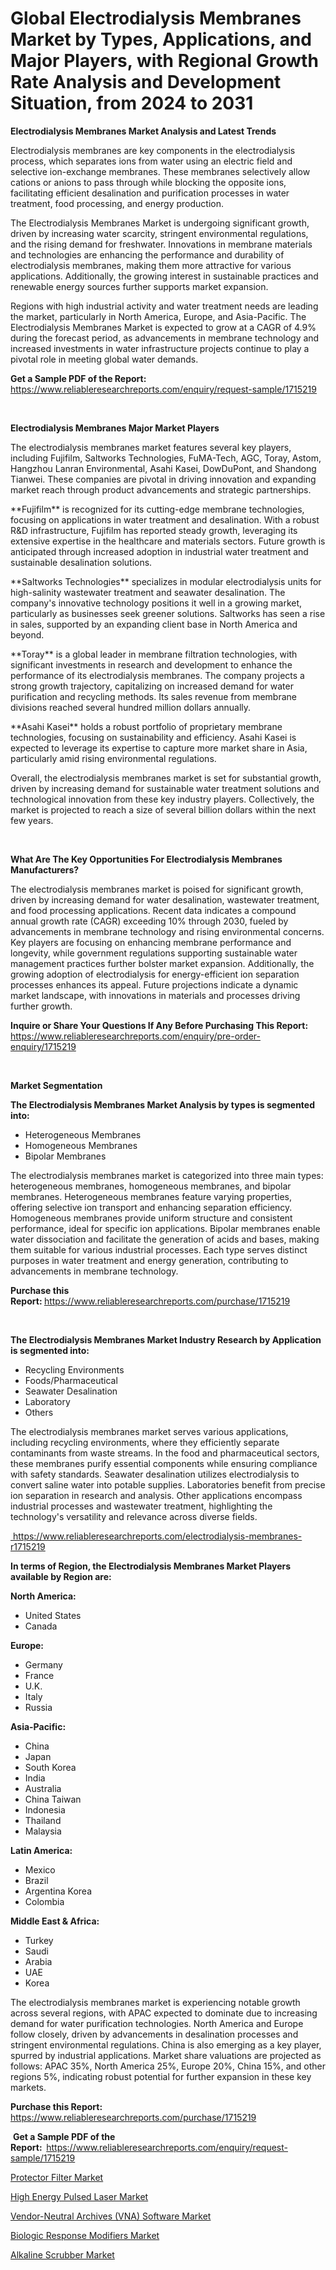 <p><h1>Global Electrodialysis Membranes Market by Types, Applications, and Major Players, with Regional Growth Rate Analysis and Development Situation, from 2024 to 2031</h1></p><p><strong>Electrodialysis Membranes Market Analysis and Latest Trends</strong></p>
<p><p>Electrodialysis membranes are key components in the electrodialysis process, which separates ions from water using an electric field and selective ion-exchange membranes. These membranes selectively allow cations or anions to pass through while blocking the opposite ions, facilitating efficient desalination and purification processes in water treatment, food processing, and energy production.</p><p>The Electrodialysis Membranes Market is undergoing significant growth, driven by increasing water scarcity, stringent environmental regulations, and the rising demand for freshwater. Innovations in membrane materials and technologies are enhancing the performance and durability of electrodialysis membranes, making them more attractive for various applications. Additionally, the growing interest in sustainable practices and renewable energy sources further supports market expansion.</p><p>Regions with high industrial activity and water treatment needs are leading the market, particularly in North America, Europe, and Asia-Pacific. The Electrodialysis Membranes Market is expected to grow at a CAGR of 4.9% during the forecast period, as advancements in membrane technology and increased investments in water infrastructure projects continue to play a pivotal role in meeting global water demands.</p></p>
<p><strong>Get a Sample PDF of the Report:&nbsp;</strong> <a href="https://www.reliableresearchreports.com/enquiry/request-sample/1715219?utm_campaign=40&utm_medium=2&utm_source=Github&utm_content=ia&utm_term=23102024&utm_id=electrodialysis-membranes">https://www.reliableresearchreports.com/enquiry/request-sample/1715219</a></p>
<p>&nbsp;</p>
<p><strong>Electrodialysis Membranes Major Market Players</strong></p>
<p><p>The electrodialysis membranes market features several key players, including Fujifilm, Saltworks Technologies, FuMA-Tech, AGC, Toray, Astom, Hangzhou Lanran Environmental, Asahi Kasei, DowDuPont, and Shandong Tianwei. These companies are pivotal in driving innovation and expanding market reach through product advancements and strategic partnerships.</p><p>**Fujifilm** is recognized for its cutting-edge membrane technologies, focusing on applications in water treatment and desalination. With a robust R&D infrastructure, Fujifilm has reported steady growth, leveraging its extensive expertise in the healthcare and materials sectors. Future growth is anticipated through increased adoption in industrial water treatment and sustainable desalination solutions.</p><p>**Saltworks Technologies** specializes in modular electrodialysis units for high-salinity wastewater treatment and seawater desalination. The company's innovative technology positions it well in a growing market, particularly as businesses seek greener solutions. Saltworks has seen a rise in sales, supported by an expanding client base in North America and beyond.</p><p>**Toray** is a global leader in membrane filtration technologies, with significant investments in research and development to enhance the performance of its electrodialysis membranes. The company projects a strong growth trajectory, capitalizing on increased demand for water purification and recycling methods. Its sales revenue from membrane divisions reached several hundred million dollars annually.</p><p>**Asahi Kasei** holds a robust portfolio of proprietary membrane technologies, focusing on sustainability and efficiency. Asahi Kasei is expected to leverage its expertise to capture more market share in Asia, particularly amid rising environmental regulations.</p><p>Overall, the electrodialysis membranes market is set for substantial growth, driven by increasing demand for sustainable water treatment solutions and technological innovation from these key industry players. Collectively, the market is projected to reach a size of several billion dollars within the next few years.</p></p>
<p>&nbsp;</p>
<p><strong>What Are The Key Opportunities For Electrodialysis Membranes Manufacturers?</strong></p>
<p><p>The electrodialysis membranes market is poised for significant growth, driven by increasing demand for water desalination, wastewater treatment, and food processing applications. Recent data indicates a compound annual growth rate (CAGR) exceeding 10% through 2030, fueled by advancements in membrane technology and rising environmental concerns. Key players are focusing on enhancing membrane performance and longevity, while government regulations supporting sustainable water management practices further bolster market expansion. Additionally, the growing adoption of electrodialysis for energy-efficient ion separation processes enhances its appeal. Future projections indicate a dynamic market landscape, with innovations in materials and processes driving further growth.</p></p>
<p><strong>Inquire or Share Your Questions If Any Before Purchasing This Report:</strong> <a href="https://www.reliableresearchreports.com/enquiry/pre-order-enquiry/1715219?utm_campaign=40&utm_medium=2&utm_source=Github&utm_content=ia&utm_term=23102024&utm_id=electrodialysis-membranes">https://www.reliableresearchreports.com/enquiry/pre-order-enquiry/1715219</a></p>
<p>&nbsp;</p>
<p><strong>Market Segmentation</strong></p>
<p><strong>The Electrodialysis Membranes Market Analysis by types is segmented into:</strong></p>
<p><ul><li>Heterogeneous Membranes</li><li>Homogeneous Membranes</li><li>Bipolar Membranes</li></ul></p>
<p><p>The electrodialysis membranes market is categorized into three main types: heterogeneous membranes, homogeneous membranes, and bipolar membranes. Heterogeneous membranes feature varying properties, offering selective ion transport and enhancing separation efficiency. Homogeneous membranes provide uniform structure and consistent performance, ideal for specific ion applications. Bipolar membranes enable water dissociation and facilitate the generation of acids and bases, making them suitable for various industrial processes. Each type serves distinct purposes in water treatment and energy generation, contributing to advancements in membrane technology.</p></p>
<p><strong>Purchase this Report:&nbsp;</strong><a href="https://www.reliableresearchreports.com/purchase/1715219?utm_campaign=40&utm_medium=2&utm_source=Github&utm_content=ia&utm_term=23102024&utm_id=electrodialysis-membranes">https://www.reliableresearchreports.com/purchase/1715219</a></p>
<p>&nbsp;</p>
<p><strong>The Electrodialysis Membranes Market Industry Research by Application is segmented into:</strong></p>
<p><ul><li>Recycling Environments</li><li>Foods/Pharmaceutical</li><li>Seawater Desalination</li><li>Laboratory</li><li>Others</li></ul></p>
<p><p>The electrodialysis membranes market serves various applications, including recycling environments, where they efficiently separate contaminants from waste streams. In the food and pharmaceutical sectors, these membranes purify essential components while ensuring compliance with safety standards. Seawater desalination utilizes electrodialysis to convert saline water into potable supplies. Laboratories benefit from precise ion separation in research and analysis. Other applications encompass industrial processes and wastewater treatment, highlighting the technology's versatility and relevance across diverse fields.</p></p>
<p><a href="https://www.reliableresearchreports.com/electrodialysis-membranes-r1715219?utm_campaign=40&utm_medium=2&utm_source=Github&utm_content=ia&utm_term=23102024&utm_id=electrodialysis-membranes">&nbsp;https://www.reliableresearchreports.com/electrodialysis-membranes-r1715219</a></p>
<p><strong>In terms of Region, the Electrodialysis Membranes Market Players available by Region are:</strong></p>
<p>
    <p> <strong> North America: </strong>
        <ul>
            <li>United States</li>
            <li>Canada</li>
        </ul>
        </p> 
    <p> <strong> Europe: </strong>
        <ul>
            <li>Germany</li>
            <li>France</li>
            <li>U.K.</li>
            <li>Italy</li>
            <li>Russia</li>
        </ul>
        </p> 
    <p> <strong> Asia-Pacific: </strong>
        <ul>
            <li>China</li>
            <li>Japan</li>
            <li>South Korea</li>
            <li>India</li>
            <li>Australia</li>
            <li>China Taiwan</li>
            <li>Indonesia</li>
            <li>Thailand</li>
            <li>Malaysia</li>
        </ul>
        </p> 
    <p> <strong> Latin America: </strong>
        <ul>
            <li>Mexico</li>
            <li>Brazil</li>
            <li>Argentina Korea</li>
            <li>Colombia</li>
        </ul>
        </p> 
    <p> <strong> Middle East & Africa: </strong>
        <ul>
            <li>Turkey</li>
            <li>Saudi</li>
            <li>Arabia</li>
            <li>UAE</li>
            <li>Korea</li>
        </ul>
    </p>
    </p>
<p><p>The electrodialysis membranes market is experiencing notable growth across several regions, with APAC expected to dominate due to increasing demand for water purification technologies. North America and Europe follow closely, driven by advancements in desalination processes and stringent environmental regulations. China is also emerging as a key player, spurred by industrial applications. Market share valuations are projected as follows: APAC 35%, North America 25%, Europe 20%, China 15%, and other regions 5%, indicating robust potential for further expansion in these key markets.</p></p>
<p><strong>Purchase this Report: </strong><a href="https://www.reliableresearchreports.com/purchase/1715219?utm_campaign=40&utm_medium=2&utm_source=Github&utm_content=ia&utm_term=23102024&utm_id=electrodialysis-membranes">https://www.reliableresearchreports.com/purchase/1715219</a></p>
<p>&nbsp;<strong>Get a Sample PDF of the Report:&nbsp;&nbsp;</strong><a href="https://www.reliableresearchreports.com/enquiry/request-sample/1715219?utm_campaign=40&utm_medium=2&utm_source=Github&utm_content=ia&utm_term=23102024&utm_id=electrodialysis-membranes">https://www.reliableresearchreports.com/enquiry/request-sample/1715219</a></p>
<p><strong></strong></p>
<p><p><a href="https://github.com/alespiliffe/Market-Research-Report-List-1/blob/main/protector-filter-market.md?utm_campaign=40&utm_medium=2&utm_source=Github&utm_content=ia&utm_term=23102024&utm_id=electrodialysis-membranes">Protector Filter Market</a></p><p><a href="https://issuu.com/reportprime-2/docs/high-energy-pulsed-laser-market-siz_0242cbfe5c4e9a?utm_campaign=40&utm_medium=2&utm_source=Github&utm_content=ia&utm_term=23102024&utm_id=electrodialysis-membranes">High Energy Pulsed Laser Market</a></p><p><a href="https://github.com/darcy8m10dupre/Market-Research-Report-List-1/blob/main/vendor-neutral-archives-vna-software-market.md?utm_campaign=40&utm_medium=2&utm_source=Github&utm_content=ia&utm_term=23102024&utm_id=electrodialysis-membranes">Vendor-Neutral Archives (VNA) Software Market</a></p><p><a href="https://www.linkedin.com/pulse/global-biologic-response-modifiers-market-size-trends-jvsyc?utm_campaign=40&utm_medium=2&utm_source=Github&utm_content=ia&utm_term=23102024&utm_id=electrodialysis-membranes">Biologic Response Modifiers Market</a></p><p><a href="https://issuu.com/reportprime-2/docs/alkaline-scrubber-market-size-2030._07ba7334d78fe1?utm_campaign=40&utm_medium=2&utm_source=Github&utm_content=ia&utm_term=23102024&utm_id=electrodialysis-membranes">Alkaline Scrubber Market</a></p></p>
